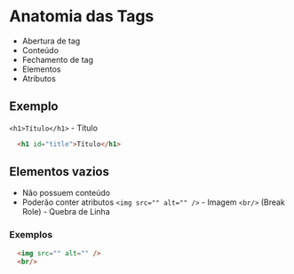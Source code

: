 # Anatomia das Tags
  - Abertura de tag
  - Conteúdo
  - Fechamento de tag
  - Elementos
  - Atributos

## Exemplo
  `<h1>Título</h1>` - Título

  ```html
    <h1 id="title">Título</h1>
  ```
## Elementos vazios
  - Não possuem conteúdo
  - Poderão conter atributos
  `<img src="" alt="" />` - Imagem
  `<br/>` (Break Role) - Quebra de Linha

  ### Exemplos
  ```html
    <img src="" alt="" />
    <br/>
  ```